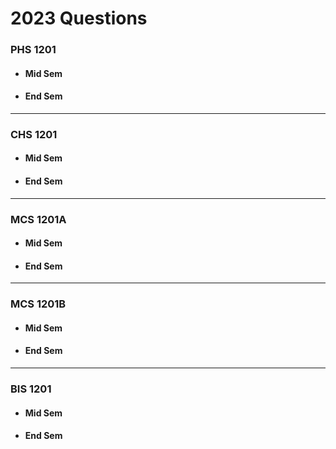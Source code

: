 # 2023 Questions
### PHS 1201
- #### Mid Sem
- #### End Sem
---
### CHS 1201
- #### Mid Sem
- #### End Sem
---
### MCS 1201A
- #### Mid Sem
- #### End Sem
---
### MCS 1201B
- #### Mid Sem
- #### End Sem
---
### BIS 1201
- #### Mid Sem
- #### End Sem
